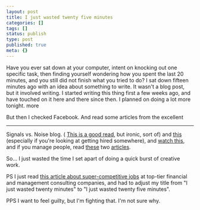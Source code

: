 ```yaml
---
layout: post
title: I just wasted twenty five minutes
categories: []
tags: []
status: publish
type: post
published: true
meta: {}
---
```




Have you ever sat down at your computer, intent on knocking out one specific task, then finding yourself wondering how you spent the last 20 minutes, and you
still did not finish what you tried to do?
I sat down fifteen minutes ago with an idea about something to write. It wasn't a blog post, but it involved writing. I started writing this thing first a few weeks ago, and have touched on it here and there since then. I planned on doing a lot more tonight.
more



But then I checked Facebook. And read some articles from the
excellent
****
Signals vs. Noise blog. (
[This is a good read](http://37signals.com/svn/posts/1619-theres-always-time-to-launch-your-dream), but ironic, sort of) and
[this](http://37signals.com/svn/posts/1748-forget-the-resume-kill-on-the-cover-letter) (especially if you're looking at getting hired somewhere), and
[watch this](http://37signals.com/svn/posts/2671-at-tedxmidwest-jason-explains-why-the-office), and if you manage people, read
[these](http://37signals.com/svn/posts/3461-b-environment-merits-b-effort) two
[articles](http://37signals.com/svn/posts/2888-real-time-vs-slow-time-and-a-defense-of-sane-work-hours).



So... I just wasted the time I set apart of doing a quick burst of creative work.



PS I just read
[this article about super-competitive jobs](http://econlog.econlib.org/archives/2011/11/how_elite_firms.html) at top-tier financial and management consulting companies, and had to adjust my title from "I just wasted twenty minutes" to "I just wasted twenty five minutes".



PPS I want to feel guilty, but I'm fighting that. I'm not sure why.
